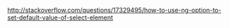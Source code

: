 http://stackoverflow.com/questions/17329495/how-to-use-ng-option-to-set-default-value-of-select-element